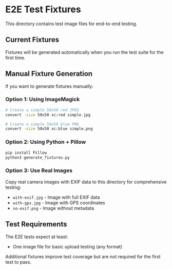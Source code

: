 # E2E Test Fixtures

This directory contains test image files for end-to-end testing.

## Current Fixtures

Fixtures will be generated automatically when you run the test suite for the first time.

## Manual Fixture Generation

If you want to generate fixtures manually:

### Option 1: Using ImageMagick
```bash
# Create a simple 50x50 red JPEG
convert -size 50x50 xc:red simple.jpg

# Create a simple 50x50 blue PNG
convert -size 50x50 xc:blue simple.png
```

### Option 2: Using Python + Pillow
```bash
pip install Pillow
python3 generate_fixtures.py
```

### Option 3: Use Real Images
Copy real camera images with EXIF data to this directory for comprehensive testing:
- `with-exif.jpg` - Image with full EXIF data
- `with-gps.jpg` - Image with GPS coordinates
- `no-exif.png` - Image without metadata

## Test Requirements

The E2E tests expect at least:
- One image file for basic upload testing (any format)

Additional fixtures improve test coverage but are not required for the first test to pass.

